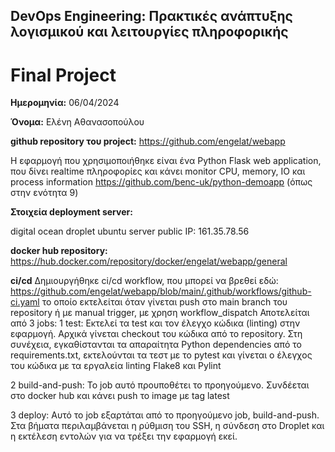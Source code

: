## DevOps Engineering: Πρακτικές ανάπτυξης λογισμικού και λειτουργίες πληροφορικής

# Final Project

**Ημερομηνία:** 06/04/2024

**Όνομα:** Ελένη Αθανασοπούλου

**github repository του project:** https://github.com/engelat/webapp


Η εφαρμογή που χρησιμοποιήθηκε είναι ένα Python Flask web application, που δίνει realtime πληροφορίες και κάνει monitor  CPU, memory, IO και process information
https://github.com/benc-uk/python-demoapp (όπως στην ενότητα 9)


**Στοιχεία deployment server:**

digital ocean droplet
ubuntu server
public IP: 161.35.78.56

**docker hub repository:** https://hub.docker.com/repository/docker/engelat/webapp/general


**ci/cd**
Δημιουργήθηκε ci/cd workflow, που μπορεί να βρεθεί εδώ:
https://github.com/engelat/webapp/blob/main/.github/workflows/github-ci.yaml
το οποίο εκτελείται όταν γίνεται push στο main branch του repository ή με manual trigger, με χρηση workflow_dispatch
Αποτελείται από 3 jobs:
1 test: Εκτελεί τα test και τον έλεγχο κώδικα (linting) στην εφαρμογή. Αρχικά γίνεται checkout του κώδικα από το repository. Στη συνέχεια, εγκαθίστανται τα απαραίτητα Python dependencies από το requirements.txt, εκτελούνται τα τεστ με το pytest και γίνεται ο έλεγχος του κώδικα με τα εργαλεία linting Flake8 και Pylint

2 build-and-push: Το job αυτό προυποθέτει το προηγούμενο. Συνδέεται στο docker hub και κάνει push το image με tag latest

3 deploy: Αυτό το job εξαρτάται από το προηγούμενο job, build-and-push. Στα βήματα περιλαμβάνεται η ρύθμιση του SSH, η σύνδεση στο Droplet και η εκτέλεση εντολών για να τρέξει την εφαρμογή εκεί.

